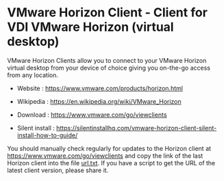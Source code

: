 # VMware Horizon Client - Client for VDI VMware Horizon (virtual desktop)

VMware Horizon Clients allow you to connect to your VMware Horizon
virtual desktop from your device of choice giving you on-the-go access
from any location.

* Website : https://www.vmware.com/products/horizon.html
* Wikipedia : https://en.wikipedia.org/wiki/VMware_Horizon

* Download : https://www.vmware.com/go/viewclients
* Silent install : https://silentinstallhq.com/vmware-horizon-client-silent-install-how-to-guide/

You should manually check regularly for updates to the Horizon client at https://www.vmware.com/go/viewclients
and copy the link of the last Horizon client into the file [url.txt](./url.txt).
If you have a script to get the URL of the latest client version, please share it.
